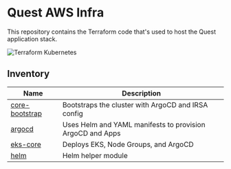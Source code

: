 # Quest AWS Infra
This repository contains the Terraform code that's used to host the Quest application stack.

![Terraform Kubernetes](./static/terraform-kubernetes.png)

## Inventory
| Name | Description |
|---|---|
| [core-bootstrap](./core-bootstrap/README.md) | Bootstraps the cluster with ArgoCD and IRSA config |
| [argocd](./argocd/README.md) | Uses Helm and YAML manifests to provision ArgoCD and Apps |
| [eks-core](./eks-core/README.md) | Deploys EKS, Node Groups, and ArgoCD |
| [helm](./helm/README.md) | Helm helper module |